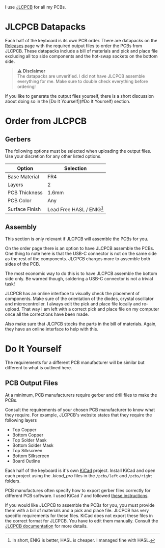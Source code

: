 I use [JLCPCB](https://jlcpcb.com/) for all my PCBs.

# JLCPCB Datapacks
Each half of the keyboard is its own PCB order.
There are datapacks on the [Releases](https://github.com/mcculloughembedded/3435/releases) page with the required output files to order the PCBs from JLCPCB.
These datapacks include a bill of materials and pick and place file excluding all top side components and the hot-swap sockets on the bottom side.

> :warning: **Disclaimer**<br>
The datapacks are unverified.
I did not have JLCPCB assemble everything for me.
Make sure to double check everything before ordering!

If you like to generate the output files yourself, there is a short discussion about doing so in the [Do It Yourself](#Do It Yourself) section.

# Order from JLCPCB
## Gerbers
The following options must be selected when uploading the output files.
Use your discretion for any other listed options.

| Option              | Selection              |
| ------------------- | ---------------------- |
| Base Material       | FR4                       |
| Layers              | 2                         |
| PCB Thickness       | 1.6mm                     |
| PCB Color           | Any                       |
| Surface Finish      | Lead Free HASL / ENIG[^1] |

## Assembly
This section is only relevant if JLCPCB will assemble the PCBs for you.

On the order page there is an option to have JLCPCB assemble the PCBs.
One thing to note here is that the USB-C connector is not on the same side as the rest of the components.
JLCPCB charges more to assemble both sides of the PCB.

The most economic way to do this is to have JLCPCB assemble the bottom side only.
Be warned though, soldering a USB-C connector is not a trivial task!

JLCPCB has an online interface to visually check the placement of components.
Make sure of the orientation of the diodes, crystal oscillator and microcontroller.
I always edit the pick and place file locally and re-upload.
That way I am left with a correct pick and place file on my computer once all the corrections have been made.

Also make sure that JLCPCB stocks the parts in the bill of materials.
Again, they have an online interface to help with this.

# Do It Yourself

The requirements for a different PCB manufacturer will be similar but different to what is outlined here.

## PCB Output Files

At a minimum, PCB manufacturers require gerber and drill files to make the PCBs.

Consult the requirements of your chosen PCB manufacturer to know what they require.
For example, JLCPCB's website states that they require the following layers
* Top Copper
* Bottom Copper
* Top Solder Mask
* Bottom Solder Mask
* Top Silkscreen
* Bottom Silkscreen
* Board Outline

Each half of the keyboard is it's own [KiCad](https://www.kicad.org/) project.
Install KiCad and open each project using the *.kicad_pro* files in the `/pcbs/left` and `/pcbs/right` folders.

PCB manufactures often specify how to export gerber files correctly for different PCB software.
I used KiCad 7 and followed [these instructions](https://jlcpcb.com/help/article/how-to-generate-gerber-and-drill-files-in-kicad-7).

If you would like JLCPCB to assemble the PCBs for you, you must provide them with a bill of materials and a pick and place file.
JLCPCB has very specific requirements for these files.
KiCad does not export these files in the correct format for JLCPCB.
You have to edit them manually.
Consult the [JLCPCB documentation](https://jlcpcb.com/help/article/How-to-generate-the-BOM-and-Centroid-file-from-KiCAD) for more details.

[^1]: In short, ENIG is better, HASL is cheaper. I managed fine with HASL.
